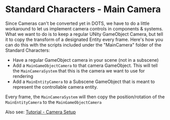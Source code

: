 
# Standard Characters - Main Camera

Since Cameras can't be converted yet in DOTS, we have to do a little workaround to let us implement camera controls in components & systems. What we want to do is to keep a regular UNity GameObject Camera, but tell it to copy the transform of a designated Entity every frame. Here's how you can do this with the scripts included under the "MainCamera" folder of the Standard Characters:
* Have a regular GameObject camera in your scene (not in a subscene)
* Add a `MainGameObjectCamera` to that camera GameObject. This will tell the `MainCameraSystem` that this is the camera we want to use for rendering
* Add a `MainEntityCamera` to a Subscene GameObject that is meant to represent the controllable camera entity.

Every frame, the `MainCameraSystem` will then copy the position/rotation of the `MainEntityCamera` to the `MainGameObjectCamera`

Also see: [Tutorial - Camera Setup](../Tutorial/tutorial-camera.md) 
